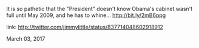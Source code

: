 It is so pathetic that the "President" doesn't know Obama's cabinet wasn't full until May 2009, and he has to whine… http://bit.ly/2mB6ppg 

link: http://twitter.com/jimmylittle/status/837714048602918912 

March 03, 2017